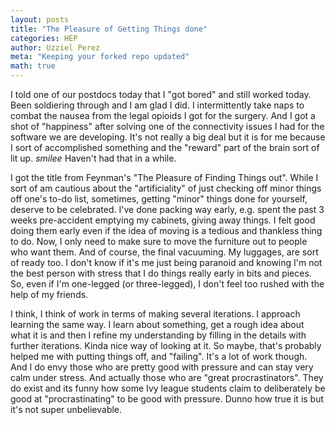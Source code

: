 ```yaml
---
layout: posts
title: "The Pleasure of Getting Things done"
categories: HEP
author: Uzziel Perez
meta: "Keeping your forked repo updated"
math: true
---
```


I told one of our postdocs today that I "got bored" and still worked today. Been soldiering through and I am glad I did. I intermittently take naps to combat the nausea from the legal opioids I got for the surgery. And I got a shot of "happiness" after solving one of the connectivity issues I had for the software we are developing. It's not really a big deal but it is for me because I sort of accomplished something and the "reward" part of the brain sort of lit up. *smilee* Haven't had that in a while.

I got the title from Feynman's "The Pleasure of Finding Things out". While I sort of am cautious about the "artificiality" of just checking off minor things off one's to-do list, sometimes, getting "minor" things done for yourself, deserve to be celebrated. I've done packing way early, e.g. spent the past 3 weeks pre-accident emptying my cabinets, giving away things. I felt good doing them early even if the idea of moving is a tedious and thankless thing to do. Now, I only need to make sure to move the furniture out to people who want them. And of course, the final vacuuming. My luggages, are sort of ready too. I don't know if it's me just being paranoid and knowing I'm not the best person with stress that I do things really early in bits and pieces. So, even if I'm one-legged (or three-legged), I don't feel too rushed with the help of my friends.

I think, I think of work in terms of making several iterations. I approach learning the same way. I learn about something, get a rough idea about what it is and then I refine my understanding by filling in the details with further iterations. Kinda nice way of looking at it. So maybe, that's probably helped me with putting things off, and "failing". It's a lot of work though. And I do envy those who are pretty good with pressure and can stay very calm under stress. And actually those who are "great procrastinators". They do exist and its funny how some Ivy league students claim to deliberately be good at "procrastinating" to be good with pressure. Dunno how true it is but it's not super unbelievable. 
